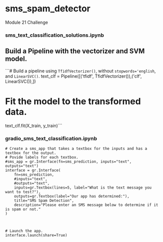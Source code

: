 # sms_spam_detector
Module 21 Challenge

### sms_text_classification_solutions.ipynb
## Build a Pipeline with the vectorizer and SVM model.
```#  Build a pipeline using `TfidfVectorizer()`, without `stopwords='english`, and `LinearSVC()`.
text_clf = Pipeline([('tfidf', TfidfVectorizer()),('clf', LinearSVC()),])

# Fit the model to the transformed data.
text_clf.fit(X_train, y_train)```

### gradio_sms_text_classification.ipynb
```Help from Gemini
# Create a sms_app that takes a textbox for the inputs and has a textbox for the output.  
# Povide labels for each textbox. 
#sms_app = gr.Interface(fn=sms_prediction, inputs="text", outputs="text")
interface = gr.Interface(
    fn=sms_prediction,
    #inputs="text",
    #outputs="text",
    inputs=gr.Textbox(lines=5, label="What is the text message you want to test?"),
    outputs=gr.Textbox(label="Our app has determined:"),
    title="SMS Spam Detection",
    description="Please enter an SMS message below to determine if it is spam or not."
)


    
# Launch the app.
interface.launch(share=True) 
```
